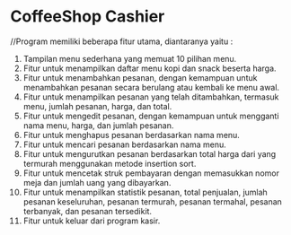 # CoffeeShop Cashier

//Program memiliki beberapa fitur utama, diantaranya yaitu :
1. Tampilan menu sederhana yang memuat 10 pilihan menu.
2. Fitur untuk menampilkan daftar menu kopi dan snack beserta harga.
3. Fitur untuk menambahkan pesanan, dengan kemampuan untuk menambahkan pesanan secara berulang atau kembali ke menu awal.
4. Fitur untuk menampilkan pesanan yang telah ditambahkan, termasuk menu, jumlah pesanan, harga, dan total.
5. Fitur untuk mengedit pesanan, dengan kemampuan untuk mengganti nama menu, harga, dan jumlah pesanan.
6. Fitur untuk menghapus pesanan berdasarkan nama menu.
7. Fitur untuk mencari pesanan berdasarkan nama menu.
8. Fitur untuk mengurutkan pesanan berdasarkan total harga dari yang termurah menggunakan metode insertion sort.
9. Fitur untuk mencetak struk pembayaran dengan memasukkan nomor meja dan jumlah uang yang dibayarkan.
10. Fitur untuk menampilkan statistik pesanan, total penjualan, jumlah pesanan keseluruhan, pesanan termurah, pesanan termahal, pesanan terbanyak, dan pesanan tersedikit.
11. Fitur untuk keluar dari program kasir.
